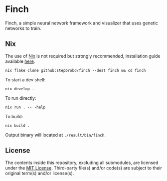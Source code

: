 # Finch

Finch, a simple neural network framework and visualizer that uses genetic networks to train.

## Nix

The use of [Nix](https://nixos.org) is not required but strongly recommended, installation guide available [here](https://github.com/determinatesystems/nix-installer).

```shell
nix flake clone github:stepbrobd/finch --dest finch && cd finch
```

To start a dev shell:

```shell
nix develop .
```

To run directly:

```shell
nix run . -- -help
```

To build:

```shell
nix build .
```

Output binary will located at `./result/bin/finch`.

## License

The contents inside this repository, excluding all submodules, are licensed under the [MIT License](license.md).
Third-party file(s) and/or code(s) are subject to their original term(s) and/or license(s).
